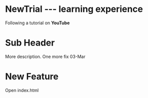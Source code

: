 # NewTrial --- learning experience
Following a tutorial on **YouTube**

# Sub Header
More description.
One more fix 03-Mar

# New Feature
Open index.html